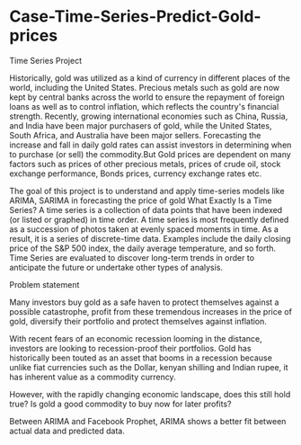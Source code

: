 # Case-Time-Series-Predict-Gold-prices
Time Series Project


Historically, gold was utilized as a kind of currency in different places of the world, including the United States. Precious metals such as gold are now kept by central banks across the world to ensure the repayment of foreign loans as well as to control inflation, which reflects the country's financial strength. Recently, growing international economies such as China, Russia, and India have been major purchasers of gold, while the United States, South Africa, and Australia have been major sellers. Forecasting the increase and fall in daily gold rates can assist investors in determining when to purchase (or sell) the commodity.But Gold prices are dependent on many factors such as prices of other precious metals, prices of crude oil, stock exchange performance, Bonds prices, currency exchange rates etc.

The goal of this project is to understand and apply time-series models like ARIMA, SARIMA in forecasting the price of gold 
What Exactly Is a Time Series?
A time series is a collection of data points that have been indexed (or listed or graphed) in time order. A time series is most frequently defined as a succession of photos taken at evenly spaced moments in time. As a result, it is a series of discrete-time data. Examples include the daily closing price of the S&P 500 index, the daily average temperature, and so forth. Time Series are evaluated to discover long-term trends in order to anticipate the future or undertake other types of analysis.

Problem statement

Many investors buy gold as a safe haven to protect themselves against a possible catastrophe, profit from these tremendous increases in the price of gold, diversify their portfolio and protect themselves against inflation.

With recent fears of an economic recession looming in the distance, investors are looking to recession-proof their portfolios. Gold has historically been touted as an asset that booms in a recession because unlike fiat currencies such as the Dollar, kenyan shilling and Indian rupee, it has inherent value as a commodity currency.

However, with the rapidly changing economic landscape, does this still hold true? Is gold a good commodity to buy now for later profits?

Between ARIMA and Facebook Prophet, ARIMA shows a better fit between actual data and predicted data.
